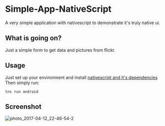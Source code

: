 # Simple-App-NativeScript
A very simple application with nativescript to demonstrate it's truly native ui.

## What is going on?
Just a simple form to get data and pictures from flickr.

## Usage
Just set up your environment and install [nativescript and it's dependencies](https://docs.nativescript.org/start/quick-setup) 
Then simply run:
```
tns run android
```

## Screenshot
![photo_2017-04-12_22-46-54-2](https://cloud.githubusercontent.com/assets/11078601/24973370/b54d1548-1fd3-11e7-8c87-33984cb95982.jpg)


